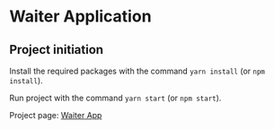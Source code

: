 
# Waiter Application

## Project initiation

Install the required packages with the command `yarn install` (or `npm install`).

Run project with the command `yarn start` (or `npm start`).

Project page: [Waiter App](https://projekt-22-pizza--karollion.repl.co/)
